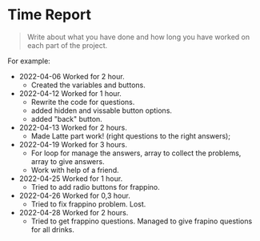 # Time Report

> Write about what you have done and how long you have worked on each part of the project.

For example: 

- 2022-04-06 Worked for 2 hour.
  - Created the variables and buttons.
- 2022-04-12 Worked for 1 hour.
  - Rewrite the code for questions.
  - added hidden and vissable button options.
  - added "back" button.
- 2022-04-13 Worked for 2 hours.
  - Made Latte part work! (right questions to the right answers);
- 2022-04-19 Worked for 3 hours.
  - For loop for manage the answers, array to collect the problems, array to give answers.
  - Work with help of a friend.
- 2022-04-25 Worked for 1 hour.
  - Tried to add radio buttons for frappino.
- 2022-04-26 Worked for 0,3 hour.
  - Tried to fix frappino problem. Lost.
- 2022-04-28 Worked for 2 hours.
  - Tried to get frappino questions. Managed to give frapino questions for all drinks.